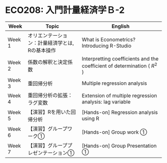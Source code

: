 # ECO208: 入門計量経済学Ｂ-2


Week | Topic | English
--|--|--
Week 1 | オリエンテーション：計量経済学とは, Rの基本操作 | What is Econometrics? Introducing R-Studio
Week 2 | 係数の解釈と決定係数 | Interpretting coefficients and the coefficient of determination ( $R^2$ )
Week 3 | 重回帰分析 | Multiple regression analysis
Week 4 | 重回帰分析の拡張：ラグ変数 | Extension of multiple regression analysis: lag variable
Week 5 | 【演習】Rを用いた回帰分析 | [Hands-on] Regression analysis using R
Week 6 | 【演習】グループワーク① | [Hands-on] Group work ①
Week 7 | 【演習】グループプレゼンテーション① | [Hands-on] Group Presentation ①
